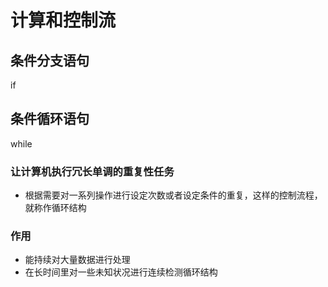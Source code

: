 # 计算和控制流

## 条件分支语句
if

## 条件循环语句
while
### 让计算机执行冗长单调的重复性任务
* 根据需要对一系列操作进行设定次数或者设定条件的重复，这样的控制流程，就称作循环结构

### 作用
* 能持续对大量数据进行处理
* 在长时间里对一些未知状况进行连续检测循环结构

